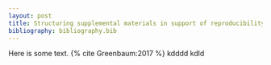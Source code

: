 ```yaml
---
layout: post
title: Structuring supplemental materials in support of reproducibility
bibliography: bibliography.bib
---
```


Here is some text. {%  cite Greenbaum:2017 %} kdddd kdld


